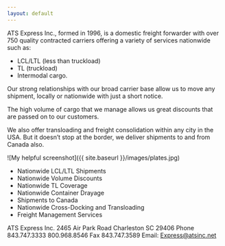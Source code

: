 ```yaml
---
layout: default
---
```




ATS Express Inc., formed in 1996, is a domestic freight forwarder with over 750 quality contracted carriers offering a variety of services nationwide such as:

 *  LCL/LTL (less than truckload)
 *  TL (truckload)
 *  Intermodal cargo. 

Our strong relationships with our broad carrier base allow us to move any shipment, locally or nationwide with just a short notice. 

The high volume of cargo that we manage allows us great discounts that are passed on to our customers. 

We also offer transloading and freight consolidation within any city in the USA. But it doesn’t stop at the border, we deliver shipments to and from Canada also.

![My helpful screenshot]({{ site.baseurl }}/images/plates.jpg)

*  Nationwide LCL/LTL Shipments
*  Nationwide Volume Discounts
*  Nationwide TL Coverage
*  Nationwide Container Drayage
*  Shipments to Canada
*  Nationwide Cross-Docking and Transloading
*  Freight Management Services

ATS Express Inc.
2465 Air Park Road
Charleston SC 29406
Phone 843.747.3333
800.968.8546 
Fax 843.747.3589 
Email: Express@atsinc.net
